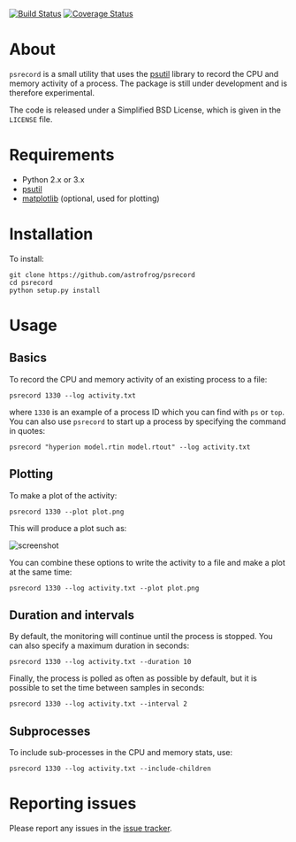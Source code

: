 [![Build Status](https://travis-ci.org/astrofrog/psrecord.png?branch=master)](https://travis-ci.org/astrofrog/psrecord) [![Coverage Status](https://coveralls.io/repos/astrofrog/psrecord/badge.png)](https://coveralls.io/r/astrofrog/psrecord)

About
=====

``psrecord`` is a small utility that uses the
[psutil](https://code.google.com/p/psutil/) library to record the CPU and
memory activity of a process. The package is still under development and is
therefore experimental.

The code is released under a Simplified BSD License, which is given in the
``LICENSE`` file.

Requirements
============

* Python 2.x or 3.x
* [psutil](https://code.google.com/p/psutil/)
* [matplotlib](http://www.matplotlib.org) (optional, used for plotting)

Installation
============

To install:

    git clone https://github.com/astrofrog/psrecord
    cd psrecord
    python setup.py install

Usage
=====

Basics
------

To record the CPU and memory activity of an existing process to a file:

    psrecord 1330 --log activity.txt

where ``1330`` is an example of a process ID which you can find with ``ps`` or
``top``. You can also use ``psrecord`` to start up a process by specifying the
command in quotes:

    psrecord "hyperion model.rtin model.rtout" --log activity.txt

Plotting
--------

To make a plot of the activity:

    psrecord 1330 --plot plot.png

This will produce a plot such as:

![screenshot](screenshot.png)

You can combine these options to write the activity to a file and make a plot
at the same time:

    psrecord 1330 --log activity.txt --plot plot.png

Duration and intervals
----------------------

By default, the monitoring will continue until the process is stopped. You can
also specify a maximum duration in seconds:

    psrecord 1330 --log activity.txt --duration 10

Finally, the process is polled as often as possible by default, but it is
possible to set the time between samples in seconds:

    psrecord 1330 --log activity.txt --interval 2

Subprocesses
------------

To include sub-processes in the CPU and memory stats, use:

    psrecord 1330 --log activity.txt --include-children

Reporting issues
================

Please report any issues in the
[issue tracker](https://github.com/astrofrog/psrecord/issues).
